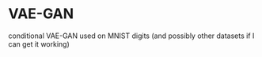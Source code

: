 # VAE-GAN
conditional VAE-GAN used on MNIST digits (and possibly other datasets if I can get it working)
